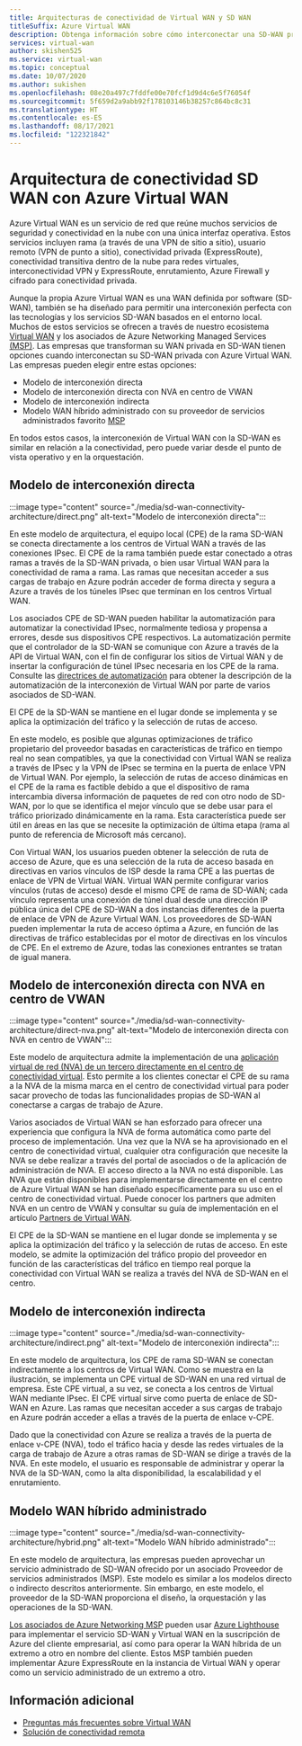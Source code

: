 ```yaml
---
title: Arquitecturas de conectividad de Virtual WAN y SD WAN
titleSuffix: Azure Virtual WAN
description: Obtenga información sobre cómo interconectar una SD-WAN privada con Azure Virtual WAN.
services: virtual-wan
author: skishen525
ms.service: virtual-wan
ms.topic: conceptual
ms.date: 10/07/2020
ms.author: sukishen
ms.openlocfilehash: 08e20a497c7fddfe00e70fcf1d9d4c6e5f76054f
ms.sourcegitcommit: 5f659d2a9abb92f178103146b38257c864bc8c31
ms.translationtype: HT
ms.contentlocale: es-ES
ms.lasthandoff: 08/17/2021
ms.locfileid: "122321842"
---
```

# <a name="sd-wan-connectivity-architecture-with-azure-virtual-wan"></a>Arquitectura de conectividad SD WAN con Azure Virtual WAN

Azure Virtual WAN es un servicio de red que reúne muchos servicios de seguridad y conectividad en la nube con una única interfaz operativa. Estos servicios incluyen rama (a través de una VPN de sitio a sitio), usuario remoto (VPN de punto a sitio), conectividad privada (ExpressRoute), conectividad transitiva dentro de la nube para redes virtuales, interconectividad VPN y ExpressRoute, enrutamiento, Azure Firewall y cifrado para conectividad privada.

Aunque la propia Azure Virtual WAN es una WAN definida por software (SD-WAN), también se ha diseñado para permitir una interconexión perfecta con las tecnologías y los servicios SD-WAN basados en el entorno local. Muchos de estos servicios se ofrecen a través de nuestro ecosistema [Virtual WAN](virtual-wan-locations-partners.md) y los asociados de Azure Networking Managed Services [(MSP)](../networking/networking-partners-msp.md). Las empresas que transforman su WAN privada en SD-WAN tienen opciones cuando interconectan su SD-WAN privada con Azure Virtual WAN. Las empresas pueden elegir entre estas opciones:

* Modelo de interconexión directa
* Modelo de interconexión directa con NVA en centro de VWAN
* Modelo de interconexión indirecta
* Modelo WAN híbrido administrado con su proveedor de servicios administrados favorito [MSP](../networking/networking-partners-msp.md)

En todos estos casos, la interconexión de Virtual WAN con la SD-WAN es similar en relación a la conectividad, pero puede variar desde el punto de vista operativo y en la orquestación.

## <a name="direct-interconnect-model"></a><a name="direct"></a>Modelo de interconexión directa

:::image type="content" source="./media/sd-wan-connectivity-architecture/direct.png" alt-text="Modelo de interconexión directa":::

En este modelo de arquitectura, el equipo local (CPE) de la rama SD-WAN se conecta directamente a los centros de Virtual WAN a través de las conexiones IPsec. El CPE de la rama también puede estar conectado a otras ramas a través de la SD-WAN privada, o bien usar Virtual WAN para la conectividad de rama a rama. Las ramas que necesitan acceder a sus cargas de trabajo en Azure podrán acceder de forma directa y segura a Azure a través de los túneles IPsec que terminan en los centros Virtual WAN.

Los asociados CPE de SD-WAN pueden habilitar la automatización para automatizar la conectividad IPsec, normalmente tediosa y propensa a errores, desde sus dispositivos CPE respectivos. La automatización permite que el controlador de la SD-WAN se comunique con Azure a través de la API de Virtual WAN, con el fin de configurar los sitios de Virtual WAN y de insertar la configuración de túnel IPsec necesaria en los CPE de la rama. Consulte las [directrices de automatización](virtual-wan-configure-automation-providers.md) para obtener la descripción de la automatización de la interconexión de Virtual WAN por parte de varios asociados de SD-WAN.

El CPE de la SD-WAN se mantiene en el lugar donde se implementa y se aplica la optimización del tráfico y la selección de rutas de acceso. 

En este modelo, es posible que algunas optimizaciones de tráfico propietario del proveedor basadas en características de tráfico en tiempo real no sean compatibles, ya que la conectividad con Virtual WAN se realiza a través de IPsec y la VPN de IPsec se termina en la puerta de enlace VPN de Virtual WAN. Por ejemplo, la selección de rutas de acceso dinámicas en el CPE de la rama es factible debido a que el dispositivo de rama intercambia diversa información de paquetes de red con otro nodo de SD-WAN, por lo que se identifica el mejor vínculo que se debe usar para el tráfico priorizado dinámicamente en la rama. Esta característica puede ser útil en áreas en las que se necesite la optimización de última etapa (rama al punto de referencia de Microsoft más cercano).

Con Virtual WAN, los usuarios pueden obtener la selección de ruta de acceso de Azure, que es una selección de la ruta de acceso basada en directivas en varios vínculos de ISP desde la rama CPE a las puertas de enlace de VPN de Virtual WAN. Virtual WAN permite configurar varios vínculos (rutas de acceso) desde el mismo CPE de rama de SD-WAN; cada vínculo representa una conexión de túnel dual desde una dirección IP pública única del CPE de SD-WAN a dos instancias diferentes de la puerta de enlace de VPN de Azure Virtual WAN. Los proveedores de SD-WAN pueden implementar la ruta de acceso óptima a Azure, en función de las directivas de tráfico establecidas por el motor de directivas en los vínculos de CPE. En el extremo de Azure, todas las conexiones entrantes se tratan de igual manera.

## <a name="direct-interconnect-model-with-nva-in-vwan-hub"></a><a name="direct-nva"></a>Modelo de interconexión directa con NVA en centro de VWAN

:::image type="content" source="./media/sd-wan-connectivity-architecture/direct-nva.png" alt-text="Modelo de interconexión directa con NVA en centro de VWAN":::

Este modelo de arquitectura admite la implementación de una [aplicación virtual de red (NVA) de un tercero directamente en el centro de conectividad virtual](./about-nva-hub.md). Esto permite a los clientes conectar el CPE de su rama a la NVA de la misma marca en el centro de conectividad virtual para poder sacar provecho de todas las funcionalidades propias de SD-WAN al conectarse a cargas de trabajo de Azure. 

Varios asociados de Virtual WAN se han esforzado para ofrecer una experiencia que configura la NVA de forma automática como parte del proceso de implementación. Una vez que la NVA se ha aprovisionado en el centro de conectividad virtual, cualquier otra configuración que necesite la NVA se debe realizar a través del portal de asociados o de la aplicación de administración de NVA. El acceso directo a la NVA no está disponible. Las NVA que están disponibles para implementarse directamente en el centro de Azure Virtual WAN se han diseñado específicamente para su uso en el centro de conectividad virtual. Puede conocer los partners que admiten NVA en un centro de VWAN y consultar su guía de implementación en el artículo [Partners de Virtual WAN](virtual-wan-locations-partners.md#partners-with-integrated-virtual-hub-offerings).

El CPE de la SD-WAN se mantiene en el lugar donde se implementa y se aplica la optimización del tráfico y la selección de rutas de acceso.
En este modelo, se admite la optimización del tráfico propio del proveedor en función de las características del tráfico en tiempo real porque la conectividad con Virtual WAN se realiza a través del NVA de SD-WAN en el centro.

## <a name="indirect-interconnect-model"></a><a name="indirect"></a>Modelo de interconexión indirecta

:::image type="content" source="./media/sd-wan-connectivity-architecture/indirect.png" alt-text="Modelo de interconexión indirecta":::

En este modelo de arquitectura, los CPE de rama SD-WAN se conectan indirectamente a los centros de Virtual WAN. Como se muestra en la ilustración, se implementa un CPE virtual de SD-WAN en una red virtual de empresa. Este CPE virtual, a su vez, se conecta a los centros de Virtual WAN mediante IPsec. El CPE virtual sirve como puerta de enlace de SD-WAN en Azure. Las ramas que necesitan acceder a sus cargas de trabajo en Azure podrán acceder a ellas a través de la puerta de enlace v-CPE.

Dado que la conectividad con Azure se realiza a través de la puerta de enlace v-CPE (NVA), todo el tráfico hacia y desde las redes virtuales de la carga de trabajo de Azure a otras ramas de SD-WAN se dirige a través de la NVA. En este modelo, el usuario es responsable de administrar y operar la NVA de la SD-WAN, como la alta disponibilidad, la escalabilidad y el enrutamiento.
  
## <a name="managed-hybrid-wan-model"></a><a name="hybrid"></a>Modelo WAN híbrido administrado

:::image type="content" source="./media/sd-wan-connectivity-architecture/hybrid.png" alt-text="Modelo WAN híbrido administrado":::

En este modelo de arquitectura, las empresas pueden aprovechar un servicio administrado de SD-WAN ofrecido por un asociado Proveedor de servicios administrados (MSP). Este modelo es similar a los modelos directo o indirecto descritos anteriormente. Sin embargo, en este modelo, el proveedor de la SD-WAN proporciona el diseño, la orquestación y las operaciones de la SD-WAN.

[Los asociados de Azure Networking MSP](../networking/networking-partners-msp.md) pueden usar [Azure Lighthouse](https://azure.microsoft.com/services/azure-lighthouse/) para implementar el servicio SD-WAN y Virtual WAN en la suscripción de Azure del cliente empresarial, así como para operar la WAN híbrida de un extremo a otro en nombre del cliente. Estos MSP también pueden implementar Azure ExpressRoute en la instancia de Virtual WAN y operar como un servicio administrado de un extremo a otro.

## <a name="additional-information"></a>Información adicional

* [Preguntas más frecuentes sobre Virtual WAN](virtual-wan-faq.md)
* [Solución de conectividad remota](work-remotely-support.md)